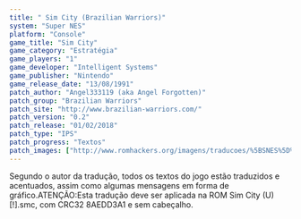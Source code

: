 ```yaml
---
title: " Sim City (Brazilian Warriors)"
system: "Super NES"
platform: "Console"
game_title: "Sim City"
game_category: "Estratégia"
game_players: "1"
game_developer: "Intelligent Systems"
game_publisher: "Nintendo"
game_release_date: "13/08/1991"
patch_author: "Angel333119 (aka Angel Forgotten)"
patch_group: "Brazilian Warriors"
patch_site: "http://www.brazilian-warriors.com/"
patch_version: "0.2"
patch_release: "01/02/2018"
patch_type: "IPS"
patch_progress: "Textos"
patch_images: ["http://www.romhackers.org/imagens/traducoes/%5BSNES%5D%20Sim%20City%20-%20Brazilian%20Warriors%20-%201.png","http://www.romhackers.org/imagens/traducoes/%5BSNES%5D%20Sim%20City%20-%20Brazilian%20Warriors%20-%202.png","http://www.romhackers.org/imagens/traducoes/%5BSNES%5D%20Sim%20City%20-%20Brazilian%20Warriors%20-%203.png"]
---
```

Segundo o autor da tradução, todos os textos do jogo estão traduzidos e acentuados, assim como algumas mensagens em forma de gráfico.ATENÇÃO:Esta tradução deve ser aplicada na ROM Sim City (U) [!].smc, com CRC32 8AEDD3A1 e sem cabeçalho.